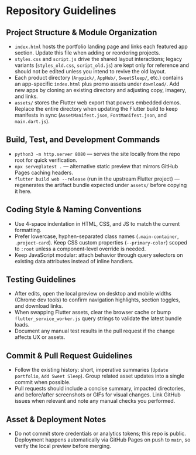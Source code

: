 # Repository Guidelines

## Project Structure & Module Organization
- `index.html` hosts the portfolio landing page and links each featured app section. Update this file when adding or reordering projects.
- `styles.css` and `script.js` drive the shared layout interactions; legacy variants (`styles_old.css`, `script_old.js`) are kept only for reference and should not be edited unless you intend to revive the old layout.
- Each product directory (`Anypick/`, `AppHub/`, `SweetSleep/`, etc.) contains an app-specific `index.html` plus promo assets under `download/`. Add new apps by cloning an existing directory and adjusting copy, imagery, and links.
- `assets/` stores the Flutter web export that powers embedded demos. Replace the entire directory when updating the Flutter build to keep manifests in sync (`AssetManifest.json`, `FontManifest.json`, and `main.dart.js`).

## Build, Test, and Development Commands
- `python3 -m http.server 8080` — serves the site locally from the repo root for quick verification.
- `npx serve@latest .` — alternative static preview that mirrors GitHub Pages caching headers.
- `flutter build web --release` (run in the upstream Flutter project) — regenerates the artifact bundle expected under `assets/` before copying it here.

## Coding Style & Naming Conventions
- Use 4-space indentation in HTML, CSS, and JS to match the current formatting.
- Prefer lowercase, hyphen-separated class names (`.main-container`, `.project-card`). Keep CSS custom properties (`--primary-color`) scoped to `:root` unless a component-level override is needed.
- Keep JavaScript modular: attach behavior through query selectors on existing data attributes instead of inline handlers.

## Testing Guidelines
- After edits, open the local preview on desktop and mobile widths (Chrome dev tools) to confirm navigation highlights, section toggles, and download links.
- When swapping Flutter assets, clear the browser cache or bump `flutter_service_worker.js` query strings to validate the latest bundle loads.
- Document any manual test results in the pull request if the change affects UX or assets.

## Commit & Pull Request Guidelines
- Follow the existing history: short, imperative summaries (`Update portfolio`, `Add Sweet Sleep`). Group related asset updates into a single commit when possible.
- Pull requests should include a concise summary, impacted directories, and before/after screenshots or GIFs for visual changes. Link GitHub issues when relevant and note any manual checks you performed.

## Asset & Deployment Notes
- Do not commit store credentials or analytics tokens; this repo is public. Deployment happens automatically via GitHub Pages on push to `main`, so verify the local preview before merging.
